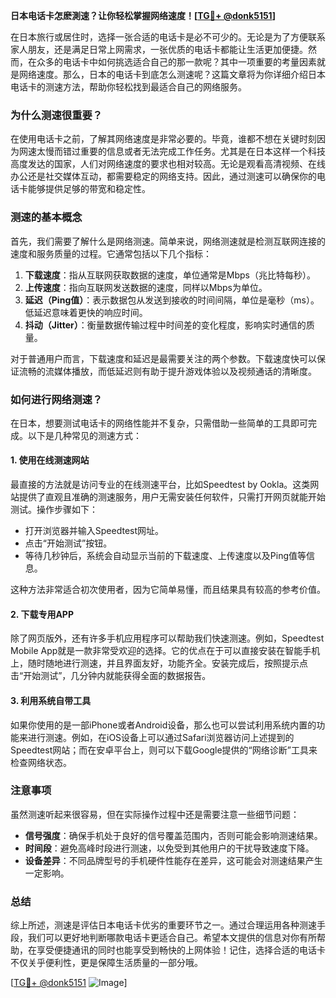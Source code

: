 **日本电话卡怎麽測速？让你轻松掌握网络速度！[[TG💪+ @donk5151](https://t.me/s/donk5151)]**

在日本旅行或居住时，选择一张合适的电话卡是必不可少的。无论是为了方便联系家人朋友，还是满足日常上网需求，一张优质的电话卡都能让生活更加便捷。然而，在众多的电话卡中如何挑选适合自己的那一款呢？其中一项重要的考量因素就是网络速度。那么，日本的电话卡到底怎么测速呢？这篇文章将为你详细介绍日本电话卡的测速方法，帮助你轻松找到最适合自己的网络服务。

### 为什么测速很重要？

在使用电话卡之前，了解其网络速度是非常必要的。毕竟，谁都不想在关键时刻因为网速太慢而错过重要的信息或者无法完成工作任务。尤其是在日本这样一个科技高度发达的国家，人们对网络速度的要求也相对较高。无论是观看高清视频、在线办公还是社交媒体互动，都需要稳定的网络支持。因此，通过测速可以确保你的电话卡能够提供足够的带宽和稳定性。

### 测速的基本概念

首先，我们需要了解什么是网络测速。简单来说，网络测速就是检测互联网连接的速度和服务质量的过程。它通常包括以下几个指标：

1. **下载速度**：指从互联网获取数据的速度，单位通常是Mbps（兆比特每秒）。
2. **上传速度**：指向互联网发送数据的速度，同样以Mbps为单位。
3. **延迟（Ping值）**：表示数据包从发送到接收的时间间隔，单位是毫秒（ms）。低延迟意味着更快的响应时间。
4. **抖动（Jitter）**：衡量数据传输过程中时间差的变化程度，影响实时通信的质量。

对于普通用户而言，下载速度和延迟是最需要关注的两个参数。下载速度快可以保证流畅的流媒体播放，而低延迟则有助于提升游戏体验以及视频通话的清晰度。

### 如何进行网络测速？

在日本，想要测试电话卡的网络性能并不复杂，只需借助一些简单的工具即可完成。以下是几种常见的测速方式：

#### 1. 使用在线测速网站

最直接的方法就是访问专业的在线测速平台，比如Speedtest by Ookla。这类网站提供了直观且准确的测速服务，用户无需安装任何软件，只需打开网页就能开始测试。操作步骤如下：

- 打开浏览器并输入Speedtest网址。
- 点击“开始测试”按钮。
- 等待几秒钟后，系统会自动显示当前的下载速度、上传速度以及Ping值等信息。

这种方法非常适合初次使用者，因为它简单易懂，而且结果具有较高的参考价值。

#### 2. 下载专用APP

除了网页版外，还有许多手机应用程序可以帮助我们快速测速。例如，Speedtest Mobile App就是一款非常受欢迎的选择。它的优点在于可以直接安装在智能手机上，随时随地进行测速，并且界面友好，功能齐全。安装完成后，按照提示点击“开始测试”，几分钟内就能获得全面的数据报告。

#### 3. 利用系统自带工具

如果你使用的是一部iPhone或者Android设备，那么也可以尝试利用系统内置的功能来进行测速。例如，在iOS设备上可以通过Safari浏览器访问上述提到的Speedtest网站；而在安卓平台上，则可以下载Google提供的“网络诊断”工具来检查网络状态。

### 注意事项

虽然测速听起来很容易，但在实际操作过程中还是需要注意一些细节问题：

- **信号强度**：确保手机处于良好的信号覆盖范围内，否则可能会影响测速结果。
- **时间段**：避免高峰时段进行测速，以免受到其他用户的干扰导致速度下降。
- **设备差异**：不同品牌型号的手机硬件性能存在差异，这可能会对测速结果产生一定影响。

### 总结

综上所述，测速是评估日本电话卡优劣的重要环节之一。通过合理运用各种测速手段，我们可以更好地判断哪款电话卡更适合自己。希望本文提供的信息对你有所帮助，在享受便捷通讯的同时也能享受到畅快的上网体验！记住，选择合适的电话卡不仅关乎便利性，更是保障生活质量的一部分哦。

[[TG💪+ @donk5151](https://t.me/s/donk5151) ![Image](https://i.postimg.cc/rwNCRYN7/Snipaste-2025-04-30-17-27-05.png)]